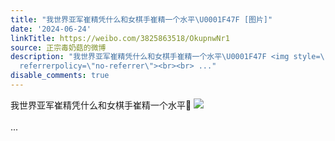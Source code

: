 ```yaml
---
title: "我世界亚军崔精凭什么和女棋手崔精一个水平\U0001F47F [图片]"
date: '2024-06-24'
linkTitle: https://weibo.com/3825863518/OkupnwNr1
source: 正宗毒奶菇的微博
description: "我世界亚军崔精凭什么和女棋手崔精一个水平\U0001F47F <img style=\"\" src=\"https://tvax4.sinaimg.cn/large/e40a0b5egy1hr0jqz60jxj20zo256e81.jpg\"
  referrerpolicy=\"no-referrer\"><br><br> ..."
disable_comments: true
---
```

我世界亚军崔精凭什么和女棋手崔精一个水平👿 <img style="" src="https://tvax4.sinaimg.cn/large/e40a0b5egy1hr0jqz60jxj20zo256e81.jpg" referrerpolicy="no-referrer"><br><br> ...
